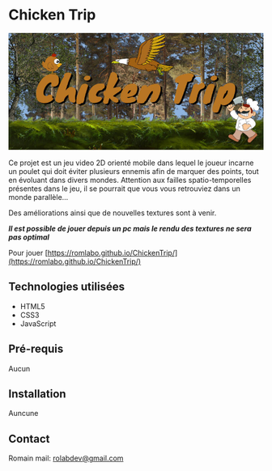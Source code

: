 # Chicken Trip

![Chicken Trip Logo](/textures/chickenTripLogo.jpeg)

Ce projet est un jeu video 2D orienté mobile dans lequel le joueur incarne un poulet
qui doit éviter plusieurs ennemis afin de marquer des points, tout en évoluant dans 
divers mondes.
Attention aux failles spatio-temporelles présentes dans le jeu, il se pourrait que vous
vous retrouviez dans un monde parallèle...

Des améliorations ainsi que de nouvelles textures sont à venir.

***Il est possible de jouer depuis un pc mais le rendu des textures ne sera pas optimal***

Pour jouer [https://romlabo.github.io/ChickenTrip/](https://romlabo.github.io/ChickenTrip/)


## Technologies utilisées

* HTML5
* CSS3
* JavaScript

## Pré-requis

Aucun

## Installation

Auncune

## Contact

Romain
mail: rolabdev@gmail.com
